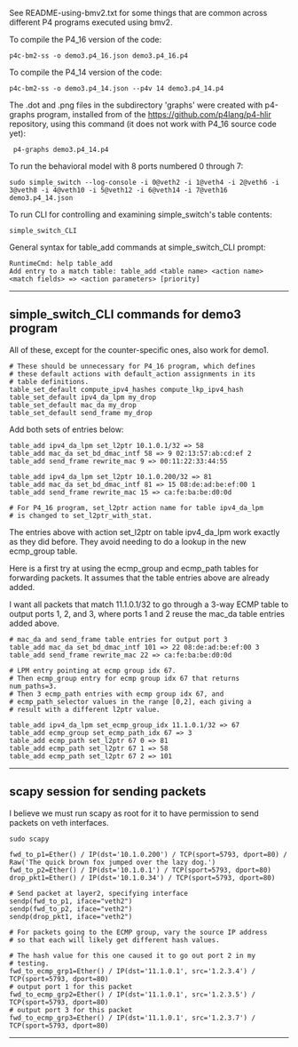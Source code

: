 See README-using-bmv2.txt for some things that are common across
different P4 programs executed using bmv2.

To compile the P4_16 version of the code:

    p4c-bm2-ss -o demo3.p4_16.json demo3.p4_16.p4

To compile the P4_14 version of the code:

    p4c-bm2-ss -o demo3.p4_14.json --p4v 14 demo3.p4_14.p4

The .dot and .png files in the subdirectory 'graphs' were created with
p4-graphs program, installed from of the
https://github.com/p4lang/p4-hlir repository, using this command (it
does not work with P4_16 source code yet):

     p4-graphs demo3.p4_14.p4

To run the behavioral model with 8 ports numbered 0 through 7:

    sudo simple_switch --log-console -i 0@veth2 -i 1@veth4 -i 2@veth6 -i 3@veth8 -i 4@veth10 -i 5@veth12 -i 6@veth14 -i 7@veth16 demo3.p4_14.json

To run CLI for controlling and examining simple_switch's table
contents:

    simple_switch_CLI

General syntax for table_add commands at simple_switch_CLI prompt:

    RuntimeCmd: help table_add
    Add entry to a match table: table_add <table name> <action name> <match fields> => <action parameters> [priority]

----------------------------------------------------------------------
simple_switch_CLI commands for demo3 program
----------------------------------------------------------------------

All of these, except for the counter-specific ones, also work for
demo1.

    # These should be unnecessary for P4_16 program, which defines
    # these default actions with default_action assignments in its
    # table definitions.
    table_set_default compute_ipv4_hashes compute_lkp_ipv4_hash
    table_set_default ipv4_da_lpm my_drop
    table_set_default mac_da my_drop
    table_set_default send_frame my_drop

Add both sets of entries below:

    table_add ipv4_da_lpm set_l2ptr 10.1.0.1/32 => 58
    table_add mac_da set_bd_dmac_intf 58 => 9 02:13:57:ab:cd:ef 2
    table_add send_frame rewrite_mac 9 => 00:11:22:33:44:55

    table_add ipv4_da_lpm set_l2ptr 10.1.0.200/32 => 81
    table_add mac_da set_bd_dmac_intf 81 => 15 08:de:ad:be:ef:00 1
    table_add send_frame rewrite_mac 15 => ca:fe:ba:be:d0:0d

    # For P4_16 program, set_l2ptr action name for table ipv4_da_lpm
    # is changed to set_l2ptr_with_stat.

The entries above with action set_l2ptr on table ipv4_da_lpm work
exactly as they did before.  They avoid needing to do a lookup in the
new ecmp_group table.

Here is a first try at using the ecmp_group and ecmp_path tables for
forwarding packets.  It assumes that the table entries above are
already added.

I want all packets that match 11.1.0.1/32 to go through a 3-way ECMP
table to output ports 1, 2, and 3, where ports 1 and 2 reuse the
mac_da table entries added above.

    # mac_da and send_frame table entries for output port 3
    table_add mac_da set_bd_dmac_intf 101 => 22 08:de:ad:be:ef:00 3
    table_add send_frame rewrite_mac 22 => ca:fe:ba:be:d0:0d
    
    # LPM entry pointing at ecmp group idx 67.
    # Then ecmp_group entry for ecmp group idx 67 that returns num_paths=3.
    # Then 3 ecmp_path entries with ecmp group idx 67, and
    # ecmp_path_selector values in the range [0,2], each giving a
    # result with a different l2ptr value.

    table_add ipv4_da_lpm set_ecmp_group_idx 11.1.0.1/32 => 67
    table_add ecmp_group set_ecmp_path_idx 67 => 3
    table_add ecmp_path set_l2ptr 67 0 => 81
    table_add ecmp_path set_l2ptr 67 1 => 58
    table_add ecmp_path set_l2ptr 67 2 => 101


----------------------------------------------------------------------
scapy session for sending packets
----------------------------------------------------------------------
I believe we must run scapy as root for it to have permission to send
packets on veth interfaces.

    sudo scapy

    fwd_to_p1=Ether() / IP(dst='10.1.0.200') / TCP(sport=5793, dport=80) / Raw('The quick brown fox jumped over the lazy dog.')
    fwd_to_p2=Ether() / IP(dst='10.1.0.1') / TCP(sport=5793, dport=80)
    drop_pkt1=Ether() / IP(dst='10.1.0.34') / TCP(sport=5793, dport=80)

    # Send packet at layer2, specifying interface
    sendp(fwd_to_p1, iface="veth2")
    sendp(fwd_to_p2, iface="veth2")
    sendp(drop_pkt1, iface="veth2")

    # For packets going to the ECMP group, vary the source IP address
    # so that each will likely get different hash values.

    # The hash value for this one caused it to go out port 2 in my
    # testing.
    fwd_to_ecmp_grp1=Ether() / IP(dst='11.1.0.1', src='1.2.3.4') / TCP(sport=5793, dport=80)
    # output port 1 for this packet
    fwd_to_ecmp_grp2=Ether() / IP(dst='11.1.0.1', src='1.2.3.5') / TCP(sport=5793, dport=80)
    # output port 3 for this packet
    fwd_to_ecmp_grp3=Ether() / IP(dst='11.1.0.1', src='1.2.3.7') / TCP(sport=5793, dport=80)

----------------------------------------
